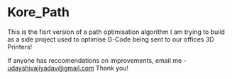 # Kore_Path
This is the fisrt version of a path optimisation algorithm I am trying to build as a side project used to optimise G-Code being sent to our offices 3D Printers!

If anyone has reccomendations on improvements, email me - udayshivajiyadav@gmail.com 
Thank you!
